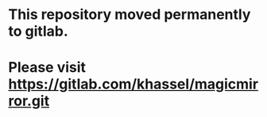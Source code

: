 # This repository moved permanently to gitlab.
# Please visit https://gitlab.com/khassel/magicmirror.git
